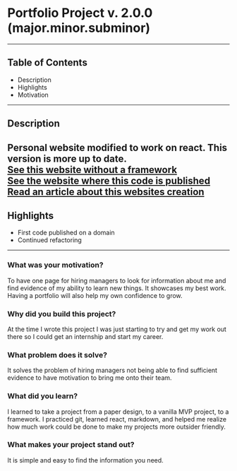 # Portfolio Project v. 2.0.0 (major.minor.subminor)
---
## Table of Contents
* Description
* Highlights
* Motivation
---
## Description
Personal website modified to work on react. This version is more up to date.<br/>
[See this website without a framework](https://codyl.github.io/portfolioWebsite/) <br/>
[See the website where this code is published](http://codylillywhite.com/) <br/>
[Read an article about this websites creation](https://codylillyw.medium.com/portfolio-creation-process-d2c2fd6539d5) <br/>
---
## Highlights
* First code published on a domain
* Continued refactoring
---
### What was your motivation?
To have one page for hiring managers to look for information about me and find evidence of my ability to learn new things. It showcases my best work. Having a portfolio will 
also help my own confidence to grow.
### Why did you build this project?
At the time I wrote this project I was just starting to try and get my work out there so I could get an internship and start my career.
### What problem does it solve?
It solves the problem of hiring managers not being able to find sufficient evidence to have motivation to bring me onto their team.
### What did you learn?
I learned to take a project from a paper design, to a vanilla MVP project, to a framework. I practiced git, learned react, markdown, and helped me realize how much work could be done to 
make my projects more outsider friendly.
### What makes your project stand out? 
It is simple and easy to find the information you need.


[//]: # "How to install, How to use, Credits"
